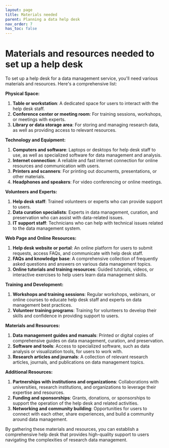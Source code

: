 ```yaml
---
layout: page
title: Materials needed
parent: Planning a data help desk
nav_order: 7
has_toc: false
---
```


# Materials and resources needed to set up a help desk

To set up a help desk for a data management service, you'll need various
materials and resources. Here's a comprehensive list:

**Physical Space:**

1. **Table or workstation**: A dedicated space for users to interact with the
   help desk staff.
2. **Conference center or meeting room**: For training sessions, workshops, or
   meetings with experts.
3. **Library or data storage area**: For storing and managing research data, as
   well as providing access to relevant resources.

**Technology and Equipment:**

1. **Computers and software**: Laptops or desktops for help desk staff to use,
   as well as specialized software for data management and analysis.
2. **Internet connection**: A reliable and fast internet connection for online
   resources and communication with users.
3. **Printers and scanners**: For printing out documents, presentations, or
   other materials.
4. **Headphones and speakers**: For video conferencing or online meetings.

**Volunteers and Experts:**

1. **Help desk staff**: Trained volunteers or experts who can provide support to
   users.
2. **Data curation specialists**: Experts in data management, curation, and
   preservation who can assist with data-related issues.
3. **IT support staff**: Technicians who can help with technical issues related
   to the data management system.

**Web Page and Online Resources:**

1. **Help desk website or portal**: An online platform for users to submit
   requests, access FAQs, and communicate with help desk staff.
2. **FAQs and knowledge base**: A comprehensive collection of frequently asked
   questions and answers on various data management topics.
3. **Online tutorials and training resources**: Guided tutorials, videos, or
   interactive exercises to help users learn data management skills.

**Training and Development:**

1. **Workshops and training sessions**: Regular workshops, webinars, or online
   courses to educate help desk staff and experts on data management best
   practices.
2. **Volunteer training programs**: Training for volunteers to develop their
   skills and confidence in providing support to users.

**Materials and Resources:**

1. **Data management guides and manuals**: Printed or digital copies of
   comprehensive guides on data management, curation, and preservation.
2. **Software and tools**: Access to specialized software, such as data analysis
   or visualization tools, for users to work with.
3. **Research articles and journals**: A collection of relevant research
   articles, journals, and publications on data management topics.

**Additional Resources:**

1. **Partnerships with institutions and organizations**: Collaborations with
   universities, research institutions, and organizations to leverage their
   expertise and resources.
2. **Funding and sponsorships**: Grants, donations, or sponsorships to support
   the operation of the help desk and related activities.
3. **Networking and community building**: Opportunities for users to connect
   with each other, share experiences, and build a community around data
   management.

By gathering these materials and resources, you can establish a comprehensive
help desk that provides high-quality support to users navigating the
complexities of research data management.
